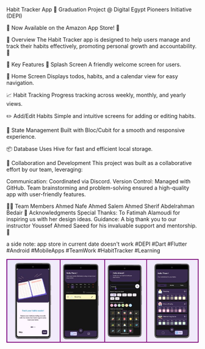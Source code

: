 Habit Tracker App 🎉
Graduation Project @ Digital Egypt Pioneers Initiative (DEPI)

🚀 Now Available on the Amazon App Store! 📱

📖 Overview
The Habit Tracker app is designed to help users manage and track their habits effectively, promoting personal growth and accountability. 🌱

🔑 Key Features
🎉 Splash Screen
A friendly welcome screen for users.

📅 Home Screen
Displays todos, habits, and a calendar view for easy navigation.

📈 Habit Tracking
Progress tracking across weekly, monthly, and yearly views.

✏️ Add/Edit Habits
Simple and intuitive screens for adding or editing habits.

🔄 State Management
Built with Bloc/Cubit for a smooth and responsive experience.

📦 Database
Uses Hive for fast and efficient local storage.

🤝 Collaboration and Development
This project was built as a collaborative effort by our team, leveraging:

Communication: Coordinated via Discord.
Version Control: Managed with GitHub.
Team brainstorming and problem-solving ensured a high-quality app with user-friendly features.

👨‍💻 Team Members
Ahmed Nafe
Ahmed Salem
Ahmed Sherif
Abdelrahman Bedair
🙏 Acknowledgments
Special Thanks:
To Fatimah Alamoudi for inspiring us with her design ideas.
Guidance:
A big thank you to our instructor Youssef Ahmed Saeed for his invaluable support and mentorship. 💙

a side note: app store in current date doesn't work 
#DEPI #Dart #Flutter #Android #MobileApps #TeamWork #HabitTracker #Learning

![image alt](https://github.com/AhmadElesily/habit_tracker/blob/17f9c1b05d05228964b5f574eeda5da7587263a4/app%20screenshots.jpeg)
